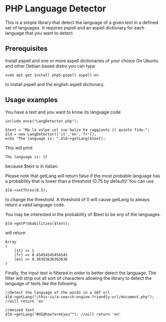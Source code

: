 # PHP Language Detector
This is a simple library that detect the language of a given text in a defined set of languages.
It requires pspell and an aspell dictionary for each language that you want to detect.

## Prerequisites
Install pspell and one or more aspell dictionaries of your choice
On Ubuntu and other Debian based distro you can type

	sudo apt-get install php5-pspell aspell-en

to install pspell and the english aspell dictionary.

## Usage examples
You have a text and you want to know its language code

	include_once("LangDetector.php");
	
	$text = "Ma la volpe col suo balzo ha raggiunto il quieto fido.";
	$ld = new LangDetector(['it','en','fr']);
	echo "The language is: ".$ld->getLang($text);

This will print

	The language is: it

because $text is in italian.

Please note that getLang will return false if the most probable language has a probability that is lower than a threshold (0.75 by default)!
You can use

	$ld->setThres(0.5);

to change the threshold. A threshold of 0 will cause getLang to always return a valid language code.

You may be interested in the probability of $text to be any of the languages.

	$ld->getProbabilities($text);

will return

	Array
	(
		[it] => 1
		[fr] => 0.45454545454545
		[en] => 0.36363636363636
	)

Finally, the input text is filtered in order to better detect the language.
The filter will strip out all sort of characters allowing the library to detect the language of texts like the following.

	//detect the language of the words in a SEF url
	$ld->getLang("/this-is/a-search-engine-friendly-url/document.php"); //will return 'en'

	//messed text
	$ld->getLang("#HI@how?are€you^"); //will return 'en'

